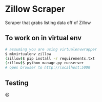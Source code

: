 # Zillow Scraper
Scraper that grabs listing data off of Zillow

## To work on in virtual env

```bash
# assuming you are using virtualenvwrapper
$ mkvirtualenv zillow
(zillow)$ pip install -r requirements.txt
(zillow)$ python manage.py runserver
# open browser to http://localhost:5000
```

## Testing
:laughing: